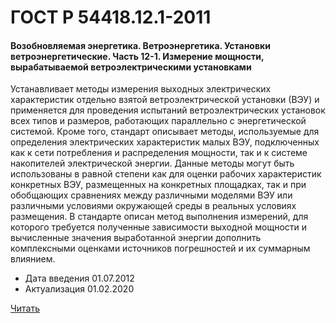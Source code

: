 # ГОСТ Р 54418.12.1-2011

#### Возобновляемая энергетика. Ветроэнергетика. Установки ветроэнергетические. Часть 12-1. Измерение мощности, вырабатываемой ветроэлектрическими установками

Устанавливает методы измерения выходных электрических характеристик отдельно взятой ветроэлектрической установки (ВЭУ) и применяется для проведения испытаний ветроэлектрических установок всех типов и размеров, работающих параллельно с энергетической системой. Кроме того, стандарт описывает методы, используемые для определения электрических характеристик малых ВЭУ, подключенных как к сети потребления и распределения мощности, так и к системе накопителей электрической энергии. Данные методы могут быть использованы в равной степени как для оценки рабочих характеристик конкретных ВЭУ, размещенных на конкретных площадках, так и при обобщающих сравнениях между различными моделями ВЭУ или различными условиями окружающей среды в реальных условиях размещения. В стандарте описан метод выполнения измерений, для которого требуется полученные зависимости выходной мощности и вычисленные значения выработанной энергии дополнить комплексными оценками источников погрешностей и их суммарным влиянием.

- Дата введения	01.07.2012
- Актуализация	01.02.2020

<a href="~/files/54418.12.1-2011.pdf" onclick="openPdf('54418.12.1-2011.pdf', 'application/pdf');">Читать</a>